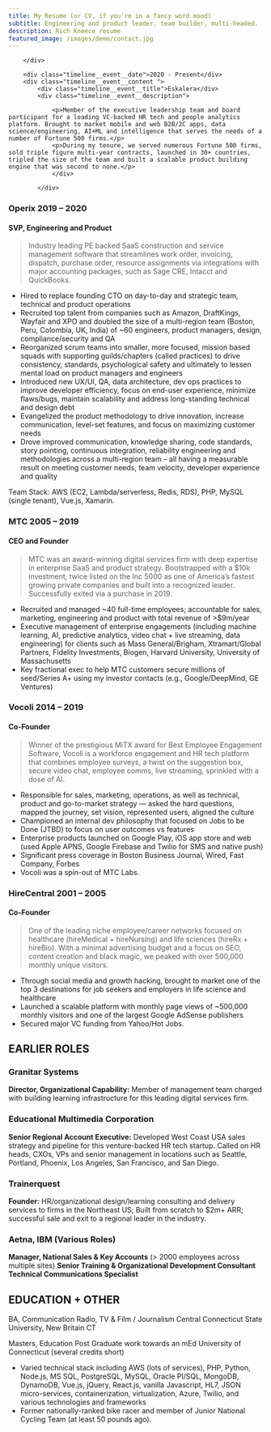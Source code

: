 ```yaml
---
title: My Resume (or CV, if you're in a fancy word mood)
subtitle: Engineering and product leader, team builder, multi-headed.
description: Rich Kneece resume
featured_image: /images/demo/contact.jpg
---
```


<!-- begin timeline -->
<div class="timeline">
	
<!-- begin first event -->
<div class="timeline__event  animated fadeInUp delay-3s timeline__event--type1">
		<div class="timeline__event__icon ">
			<!-- <i class="lni-sport"></i>-->

		</div>  

		<div class="timeline__event__date">2020 - Present</div>  
		<div class="timeline__event__content ">
			<div class="timeline__event__title">Eskalera</div>    
			<div class="timeline__event__description">
				
				<p>Member of the executive leadership team and board participant for a leading VC-backed HR tech and people analytics platform. Brought to market mobile and web B2B/2C apps, data science/engineering, AI+ML and intelligence that serves the needs of a number of Fortune 500 firms.</p>
				<p>During my tenure, we served numerous Fortune 500 firms, sold triple figure multi-year contracts, launched in 30+ countries, tripled the size of the team and built a scalable product building engine that was second to none.</p>
      			</div>

    		</div>

</div>
<!-- end first event -->


### Operix		2019 – 2020
#### SVP, Engineering and Product
> Industry leading PE backed SaaS construction and service management software that streamlines work order, invoicing, dispatch, purchase order, resource assignments via integrations with major accounting packages, such as Sage CRE, Intacct and QuickBooks.

* Hired to replace founding CTO on day-to-day and strategic team, technical and product operations
* Recruited top talent from companies such as Amazon, DraftKings, Wayfair and XPO and doubled the size of a multi-region team (Boston, Peru, Colombia, UK, India) of ~60 engineers, product managers, design, compliance/security and QA
* Reorganized scrum teams into smaller, more focused, mission based squads with supporting guilds/chapters (called practices) to drive consistency, standards, psychological safety and ultimately to lessen mental load on product managers and engineers
* Introduced new UX/UI, QA, data architecture, dev ops practices to improve developer efficiency, focus on end-user experience, minimize flaws/bugs, maintain scalability and address long-standing technical and design debt
* Evangelized the product methodology to drive innovation, increase communication, level-set features, and focus on maximizing customer needs
* Drove improved communication, knowledge sharing, code standards, story pointing, continuous integration, reliability engineering and methodologies across a multi-region team – all having a measurable result on meeting customer needs, team velocity, developer experience and quality

Team Stack: AWS (EC2, Lambda/serverless, Redis, RDS), PHP, MySQL (single tenant), Vue.js, Xamarin.

### MTC		2005 – 2019
#### CEO and Founder
> MTC was an award-winning digital services firm with deep expertise in enterprise SaaS and product strategy. Bootstrapped with a $10k investment, twice listed on the Inc  5000 as one of America’s fastest growing private companies and built into a recognized leader. Successfully exited via a purchase in 2019.

* Recruited and managed ~40 full-time employees; accountable for sales, marketing, engineering and product with total revenue of >$9m/year
* Executive management of enterprise engagements (including machine learning, AI, predictive analytics, video chat + live streaming, data engineering) for clients such as Mass General/Brigham, Xtramart/Global Partners, Fidelity Investments, Biogen, Harvard University, University of Massachusetts
* Key fractional exec to help MTC customers secure millions of seed/Series A+ using my investor contacts (e.g., Google/DeepMind, GE Ventures)

### Vocoli		2014 – 2019
#### Co-Founder
> Winner of the prestigious MiTX award for Best Employee Engagement Software, Vocoli is a workforce engagement and HR tech platform that combines employee surveys, a twist on the suggestion box, secure video chat, employee comms, live streaming, sprinkled with a dose of AI.

* Responsible for sales, marketing, operations, as well as technical, product and go-to-market strategy — asked the hard questions, mapped the journey, set vision, represented users, aligned the culture
* Championed an internal dev philosophy that focused on Jobs to be Done (JTBD) to focus on user outcomes vs features
* Enterprise products launched on Google Play, iOS app store and web (used Apple APNS, Google Firebase and Twilio for SMS and native push)
* Significant press coverage in Boston Business Journal, Wired, Fast Company, Forbes
* Vocoli was a spin-out of MTC Labs.

### HireCentral		2001 – 2005
#### Co-Founder
> One of the leading niche employee/career networks focused on healthcare (hireMedical + hireNursing) and life sciences (hireRx + hireBio). With a minimal advertising budget and a focus on SEO, content creation and black magic, we peaked with over 500,000 monthly unique visitors.

* Through social media and growth hacking, brought to market one of the top 3 destinations for job seekers and employers in life science and healthcare
* Launched a scalable platform with monthly page views of ~500,000 monthly visitors and one of the largest Google AdSense publishers
* Secured major VC funding from Yahoo/Hot Jobs.

## EARLIER ROLES

### Granitar Systems		
**Director, Organizational Capability:** Member of management team charged with building learning infrastructure for this leading digital services firm.

### Educational Multimedia Corporation		
**Senior Regional Account Executive:** Developed West Coast USA sales strategy and pipeline for this venture-backed HR tech startup. Called on HR heads, CXOs, VPs and senior management in locations such as Seattle, Portland, Phoenix, Los Angeles, San Francisco, and San Diego.

### Trainerquest		
**Founder:** HR/organizational design/learning consulting and delivery services to firms in the Northeast US; Built from scratch to $2m+ ARR; successful sale and exit to a regional leader in the industry.

### Aetna, IBM (Various Roles)		
**Manager, National Sales & Key Accounts** (> 2000 employees across multiple sites)
**Senior Training & Organizational Development Consultant**
**Technical Communications Specialist**

## EDUCATION + OTHER
BA, Communication 	Radio, TV & Film / Journalism
Central Connecticut State University, New Britain CT

Masters, Education 	Post Graduate work towards an mEd
University of Connecticut (several credits short)

* Varied technical stack including AWS (lots of services), PHP, Python, Node.js, MS SQL, PostgreSQL, MySQL, Oracle Pl/SQL, MongoDB, DynamoDB, Vue.js, jQuery, React.js, vanilla Javascript, HL7, JSON micro-services, containerization, virtualization, Azure, Twilio, and various technologies and frameworks
* Former nationally-ranked bike racer and member of Junior National Cycling Team (at least 50 pounds ago).

<!-- end timeline -->
</div>
